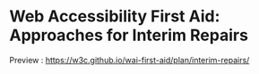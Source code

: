 # Web Accessibility First Aid: Approaches for Interim Repairs
 Preview : https://w3c.github.io/wai-first-aid/plan/interim-repairs/
